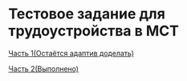 # Тестовое задание для трудоустройства в МСТ

[Часть 1(Остаётся адаптив доделать)](https://serzol64.github.io/mst_testtask/)

[Часть 2(Выполнено)](https://serzol64.github.io/mst_testtask/video.html)